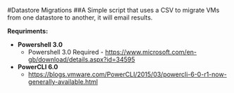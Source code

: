 #Datastore Migrations
##A Simple script that uses a CSV to migrate VMs from one datastore to another, it will email results.

**Requriments:**
- **Powershell 3.0**
	- Powershell 3.0 Required - https://www.microsoft.com/en-gb/download/details.aspx?id=34595
-  **PowerCLI 6.0**
	-  https://blogs.vmware.com/PowerCLI/2015/03/powercli-6-0-r1-now-generally-available.html
